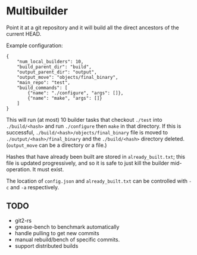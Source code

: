 # Multibuilder

Point it at a git repository and it will build all the direct
ancestors of the current HEAD.

Example configuration:

    {
        "num_local_builders": 10,
        "build_parent_dir": "build",
        "output_parent_dir": "output",
        "output_move": "objects/final_binary",
        "main_repo": "test",
        "build_commands": [
            {"name": "./configure", "args": []},
            {"name": "make", "args": []}
        ]
    }

This will run (at most) 10 builder tasks that checkout `./test` into
`./build/<hash>` and run `./configure` then `make` in that
directory. If this is successful,
`./build/<hash>/objects/final_binary` file is moved to
`./output/<hash>/final_binary` and the `./build/<hash>` directory
deleted. (`output_move` can be a directory or a file.)

Hashes that have already been built are stored in `already_built.txt`;
this file is updated progressively, and so it is safe to just kill the
builder mid-operation. It must exist.

The location of `config.json` and `already_built.txt` can be
controlled with `-c` and `-a` respectively.

## TODO

- git2-rs
- grease-bench to benchmark automatically
- handle pulling to get new commits
- manual rebuild/bench of specific commits.
- support distributed builds
